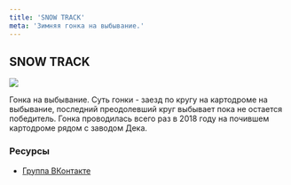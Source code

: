 ```yaml
---
title: 'SNOW TRACK'
meta: 'Зимняя гонка на выбывание.'
---
```


## SNOW TRACK

![](https://sun9-66.userapi.com/impf/c621704/v621704453/5ad7e/Vx_imJoiiW4.jpg?size=2000x2000&quality=96&sign=81ae054d0ec8e00391e079a0e57ed2ec&type=album)

Гонка на выбывание. Суть гонки - заезд по кругу на картодроме на выбывание, последний преодолевший круг выбывает пока не остается победитель.
Гонка проводилась всего раз в 2018 году на почившем картодроме рядом с заводом Дека.

### Ресурсы

- [Группа ВКонтакте](https://vk.com/snowtrackfatracing)

